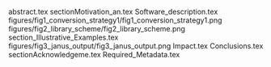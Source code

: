 abstract.tex
sectionMotivation_an.tex
Software_description.tex
figures/fig1_conversion_strategy1/fig1_conversion_strategy1.png
figures/fig2_library_scheme/fig2_library_scheme.png
section_Illustrative_Examples.tex
figures/fig3_janus_output/fig3_janus_output.png
Impact.tex
Conclusions.tex
sectionAcknowledgeme.tex
Required_Metadata.tex